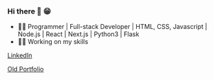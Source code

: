 ### Hi there 👋 😁

- 👨‍💻 Programmer | Full-stack Developer | HTML, CSS, Javascript | Node.js | React | Next.js | Python3 | Flask
- 👷‍♂️ Working on my skills

[LinkedIn](https://www.linkedin.com/in/kumar-vaibhav-8b90011b0/)

[Old Portfolio](https://codebyvaibhav.github.io/)
